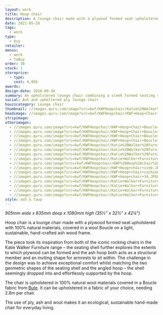 ```yaml
---
layout: work
title: Hoop chair
description: A lounge chair made with a plywood formed seat upholstered with 100% natural materials, covered in a wool Boucle from Bute Fabrics on a light, sustainable, hand-crafted ash wood frame.
date: 2021-05-28
tags:
  - work
type:
  - buy
retailer:
menus:
  - work
  - toBuy
order: 30
stock: 1
storeprice:
  - type:
    cost: 4,956
awards:
design-date: 2018-09-30
summary: An upholstered lounge chair combining a sleek formed seating shell with a light ash wood frame.
social: Ash and upholtered ply lounge chair
houzzcategory: Lounge chair
thumbnail: //images.quru.com/image?src=kwf/KWFHoopchair/Katie%20Walker%20Furniture%20Hoop%20chair%20-%20Boucle%20single%20front.jpg&bottom=0.86875&top=0.19375&right=0.87097&width=170&height=170&strip=1
headimage: //images.quru.com/image?src=kwf/KWFHoopchair/KWF+Hoop+Chair+Boucle+on+blue+model.jpg&fill=auto&strip=1
stripimage:
otherimages:
  - //images.quru.com/image?src=kwf/KWFHoopchair/KWF+Hoop+Chair+Boucle+on+blue+front.jpg&fill=auto&strip=1
  - //images.quru.com/image?src=kwf/KWFHoopchair/KWF+Hoop+Chair+Boucle+on+blue.jpg&fill=auto&strip=1
  - //images.quru.com/image?src=kwf/KWFHoopchair/KWF+Hoop+Chair+Boucle+on+blue+side.jpg&fill=auto&strip=1
  - //images.quru.com/image?src=kwf/KWFHoopchair/KWF+Hoop+Chair+Boucle+on+blue+back+34.jpg&fill=auto&strip=
  - //images.quru.com/image?src=kwf/KWFHoopchair/Katie%20Walker%20Furniture%20Hoop%20chair%20-%20boucle%20Front.jpg&fill=auto&strip=1
  - //images.quru.com/image?src=kwf/KWFHoopchair/Katie%20Walker%20Furniture%20Hoop%20chair%20-%20Boucle%20front%20quarter.jpg&fill=auto&strip=1
  - //images.quru.com/image?src=kwf/KWFHoopchair/Katie%20Walker%20Furniture%20Hoop%20chair%20-%20Boucle%20back.jpg&fill=auto&strip=1
  - //images.quru.com/image?src=kwf/KWFHoopchair/Katie+Walker+Furniture+Hoop+chair+Boucle+side.jpg&fill=auto&strip=1
  - //images.quru.com/image?src=/kwf/KWFHoopchair/KWF%20Hoop%20chair%20back%2034.JPG&angle=90&top=0.1&bottom=0.9&fill=auto&strip=1
  - //images.quru.com/image?src=kwf/KWFHoopchair/KWF+Hoop+chair+side.JPG&top=0.1&bottom=0.9&angle=90&fill=auto&strip=1
  - //images.quru.com/image?src=kwf/KWFHoopchair/KWF+Hoop+chair+cushion+34.JPG&top=0.1&bottom=0.9&angle=90&fill=auto&strip=1
  - //images.quru.com/image?src=kwf/KWFHoopchair/KWF+Hoop+chair+34.JPG&top=0.13&bottom=0.9&angle=90&fill=auto&strip=1
  - //images.quru.com/image?src=kwf/KWFHoopchair/Katie+Walker+Furniture+Hoop+chair+-+Boucle+back+pair.jpg
  - //images.quru.com/image?src=kwf/KWFHoopchair/Katie+Walker+Furniture+Hoop+chair+-+Boucle+main.jpg
  - //images.quru.com/image?src=kwf/KWFHoopchair/Katie+Walker+Furniture+Hoop+chair+-+boucle+single+front+quarter.jpg
  - //images.quru.com/image?src=kwf/KWFHoopchair/Katie+Walker+Furniture+Hoop+chair+-+Boucle+single+front.jpg
style: ash & taup
---
```

_905mm wide x 835mm deep x 1080mm high (35&#8531;&rdquo; x 32&frac12;&rdquo; x 42&frac14;&rdquo;)_

Hoop chair is a lounge chair made with a plywood formed seat upholstered with 100% natural materials, covered in a wool Boucle on a light, sustainable, hand-crafted ash wood frame.

The piece took its inspiration from both of the iconic rocking chairs in the Katie Walker Furniture range – the seating shell further explores the extents to which plywood can be formed and the ash hoop both acts as a structural member and an inviting shape for armrests to sit within. The challenge in the design was to achieve exceptional comfort whilst matching the two geometric shapes of the seating shell and the angled hoop – the shell seemingly dropped into and effortlessly supported by the hoop.

The chair is upholstered in 100% natural wool materials covered in a Boucle fabric from [Bute](https://www.butefabricsltd.com/ "Bute Fabrics, Scotland"). It can be upholstered in a fabric of your choice, needing 2.8m per chair.

The use of ply, ash and wool makes it an ecological, sustainable hand-made chair for everyday living.
